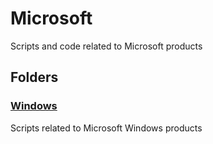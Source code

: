 # Microsoft
Scripts and code related to Microsoft products
## Folders
### [Windows](./Windows/)
Scripts related to Microsoft Windows products
